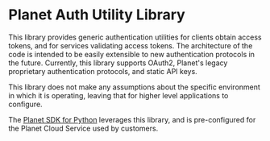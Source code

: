 # Planet Auth Utility Library

This library provides generic authentication utilities for clients obtain access
tokens, and for services validating access tokens.  The architecture of the code
is intended to be easily extensible to new authentication protocols in the future.
Currently, this library supports OAuth2, Planet's legacy proprietary authentication
protocols, and static API keys.

This library does not make any assumptions about the specific environment in which
it is operating, leaving that for higher level applications to configure.

The [Planet SDK for Python](https://developers.planet.com/docs/pythonclient/)
leverages this library, and is pre-configured for the Planet Cloud Service used
by customers.
